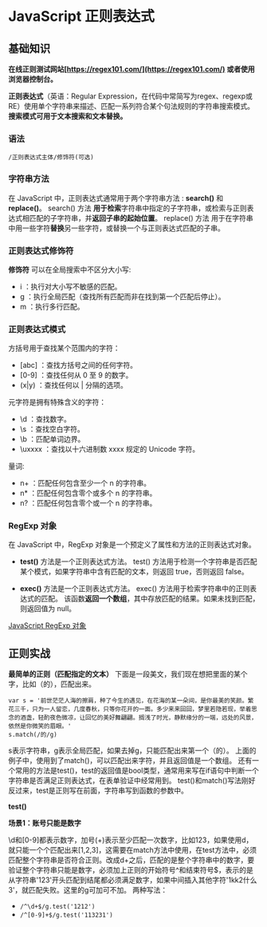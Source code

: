 # JavaScript 正则表达式 

## 基础知识
**在线正则测试网站[https://regex101.com/](https://regex101.com/) 或者使用浏览器控制台。**

**正则表达式**（英语：Regular Expression，在代码中常简写为regex、regexp或RE）使用单个字符串来描述、匹配一系列符合某个句法规则的字符串搜索模式。
**搜索模式可用于文本搜索和文本替换。**

### 语法
```
/正则表达式主体/修饰符(可选)
```
### 字符串方法
在 JavaScript 中，正则表达式通常用于两个字符串方法 : **search()** 和 **replace()**。
search() 方法 **用于检索**字符串中指定的子字符串，或检索与正则表达式相匹配的子字符串，并**返回子串的起始位置**。
replace() 方法 用于在字符串中用一些字符**替换**另一些字符，或替换一个与正则表达式匹配的子串。

### 正则表达式修饰符
**修饰符** 可以在全局搜索中不区分大小写:

* i ：执行对大小写不敏感的匹配。
* g ：执行全局匹配（查找所有匹配而非在找到第一个匹配后停止）。
* m ：执行多行匹配。
### 正则表达式模式

方括号用于查找某个范围内的字符：

* [abc] ：查找方括号之间的任何字符。
* [0-9] ：查找任何从 0 至 9 的数字。
* (x|y) ：查找任何以 | 分隔的选项。

元字符是拥有特殊含义的字符：

* \d ：查找数字。
* \s ：查找空白字符。
* \b ：匹配单词边界。
* \uxxxx ：查找以十六进制数 xxxx 规定的 Unicode 字符。

量词:

* n+ ：匹配任何包含至少一个 n 的字符串。
* n* ：匹配任何包含零个或多个 n 的字符串。
* n? ：匹配任何包含零个或一个 n 的字符串。

### RegExp 对象
在 JavaScript 中，RegExp 对象是一个预定义了属性和方法的正则表达式对象。

* **test()** 方法是一个正则表达式方法。
test() 方法用于检测一个字符串是否匹配某个模式，如果字符串中含有匹配的文本，则返回 true，否则返回 false。

* **exec()** 方法是一个正则表达式方法。
exec() 方法用于检索字符串中的正则表达式的匹配。
该函数**返回一个数组**，其中存放匹配的结果。如果未找到匹配，则返回值为 null。

[JavaScript RegExp 对象](http://www.runoob.com/jsref/jsref-obj-regexp.html)
## 正则实战

**最简单的正则（匹配指定的文本）**
下面是一段美文，我们现在想把里面的某个字，比如（的），匹配出来。
```
var s = '前世茫茫人海的擦肩，种了今生的遇见，在花海的某一朵间，是你最美的笑颜。繁花三千，只为一人留恋，几度春秋，只等你花开的一面。多少来来回回，梦里若隐若现，举着思念的酒盏，轻酌夜色微凉，让回忆的美好舞翩翩。搁浅了时光，静默缘分的一端，远处的风景，依然是你微笑的眉眼。'
s.match(/的/g)
```
s表示字符串，g表示全局匹配，如果去掉g，只能匹配出来第一个（的）。
上面的例子中，使用到了match()，可以匹配出来字符，并且返回值是一个数组。
还有一个常用的方法是test()，test的返回值是bool类型，通常用来写在if语句中判断一个字符串是否满足正则表达式，在表单验证中经常用到。
test()和match()写法刚好反过来，test是正则写在前面，字符串写到函数的参数中。

**test()**

**场景1：账号只能是数字**

\d和[0-9]都表示数字，加号(+)表示至少匹配一次数字，比如123，如果使用d，就只能一个个匹配出来[1,2,3]，这需要在match方法中使用，在test方法中，必须匹配整个字符串是否符合正则。改成d+之后，匹配的是整个字符串中的数字，要验证整个字符串只能是数字，必须加上正则的开始符号^和结束符号$，表示的是从字符串'123'开头匹配到结尾都必须满足数字，如果中间插入其他字符'1kk2什么3'，就匹配失败。这里的g可加可不加。
两种写法：

* `/^\d+$/g.test('1212')`
* `/^[0-9]+$/g.test('113231')`




